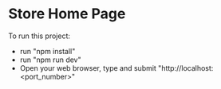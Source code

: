 # Store Home Page

To run this project:

- run "npm install"
- run "npm run dev"
- Open your web browser, type and submit "http://localhost:<port_number>"
